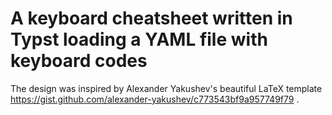 
# A keyboard cheatsheet written in Typst loading a YAML file with keyboard codes

The design was inspired by Alexander Yakushev's beautiful LaTeX template https://gist.github.com/alexander-yakushev/c773543bf9a957749f79  .


